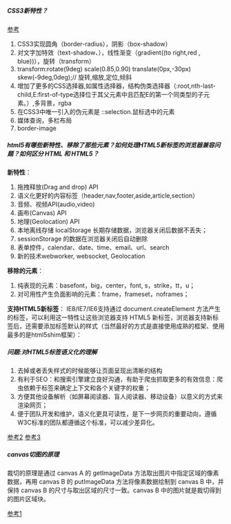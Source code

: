 ##### CSS3新特性？
[参考](https://www.cnblogs.com/huqinhan/p/5797516.html)
1. CSS3实现圆角（border-radius），阴影（box-shadow）
2. 对文字加特效（text-shadow、），线性渐变（gradient((to right,red , blue))），旋转（transform）
3. transform:rotate(9deg) scale(0.85,0.90) translate(0px,-30px) skew(-9deg,0deg);// 旋转,缩放,定位,倾斜
4. 增加了更多的CSS选择器,如属性选择器，结构伪类选择器（:root,nth-last-child,E:first-of-type选择位于其父元素中且匹配E的第一个同类型的子元素。）,多背景，rgba
5. 在CSS3中唯一引入的伪元素是 ::selection.鼠标选中的元素
6. 媒体查询，多栏布局
7. border-image


##### html5有哪些新特性、移除了那些元素？如何处理HTML5新标签的浏览器兼容问题？如何区分 HTML 和 HTML5？
**新特性**：
1. 拖拽释放(Drag and drop) API
2. 语义化更好的内容标签（header,nav,footer,aside,article,section）
3. 音频、视频API(audio,video)
4. 画布(Canvas) API
5. 地理(Geolocation) API
6. 本地离线存储 localStorage 长期存储数据，浏览器关闭后数据不丢失；
7. sessionStorage 的数据在浏览器关闭后自动删除
8. 表单控件，calendar、date、time、email、url、search  
9. 新的技术webworker, websocket, Geolocation

**移除的元素**：
1. 纯表现的元素：basefont，big，center，font, s，strike，tt，u；
2. 对可用性产生负面影响的元素：frame，frameset，noframes；

**支持HTML5新标签**：
IE8/IE7/IE6支持通过 document.createElement 方法产生的标签，可以利用这一特性让这些浏览器支持 HTML5 新标签，浏览器支持新标签后，还需要添加标签默认的样式（当然最好的方式是直接使用成熟的框架、使用最多的是html5shim框架）：

<!--[if lt IE 9]>
<script> src="http://html5shim.googlecode.com/svn/trunk/html5.js"</script>
<![endif]-->


##### 问题:对HTML5标签语义化的理解

1. 去掉或者丢失样式的时候能够让页面呈现出清晰的结构
2. 有利于SEO：和搜索引擎建立良好沟通，有助于爬虫抓取更多的有效信息：爬虫依赖于标签来确定上下文和各个关键字的权重；
3. 方便其他设备解析（如屏幕阅读器、盲人阅读器、移动设备）以意义的方式来渲染网页；
4. 便于团队开发和维护，语义化更具可读性，是下一步网页的重要动向，遵循W3C标准的团队都遵循这个标准，可以减少差异化。

[参考2](https://www.cnblogs.com/freeyiyi1993/p/3615179.html)
[参考3](http://www.html5jscss.com/html5-semantics-section.html)


##### canvas切图的原理
裁切的原理是通过 canvas A 的 getImageData 方法取出图片中指定区域的像素数据，再用 canvas B 的 putImageData 方法将像素数据绘制到 canvas B 中，并保持 canvas B 的尺寸与取出区域的尺寸一致。canvas B 中的图片就是裁切得到的图片区域块。

[参考1](http://leonshi.com/2015/10/31/html5-canvas-image-compress-crop/)



